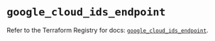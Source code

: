 # `google_cloud_ids_endpoint`

Refer to the Terraform Registry for docs: [`google_cloud_ids_endpoint`](https://registry.terraform.io/providers/hashicorp/google/5.43.0/docs/resources/cloud_ids_endpoint).

